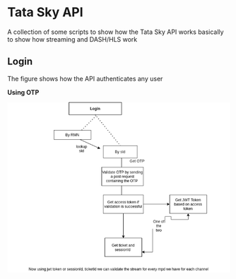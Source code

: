 # Tata Sky API

A collection of some scripts to show how the Tata Sky API works basically to show how streaming and DASH/HLS work 

## Login 
The figure shows how the API authenticates any user 

**Using OTP** 

![](images/tsky.png)
